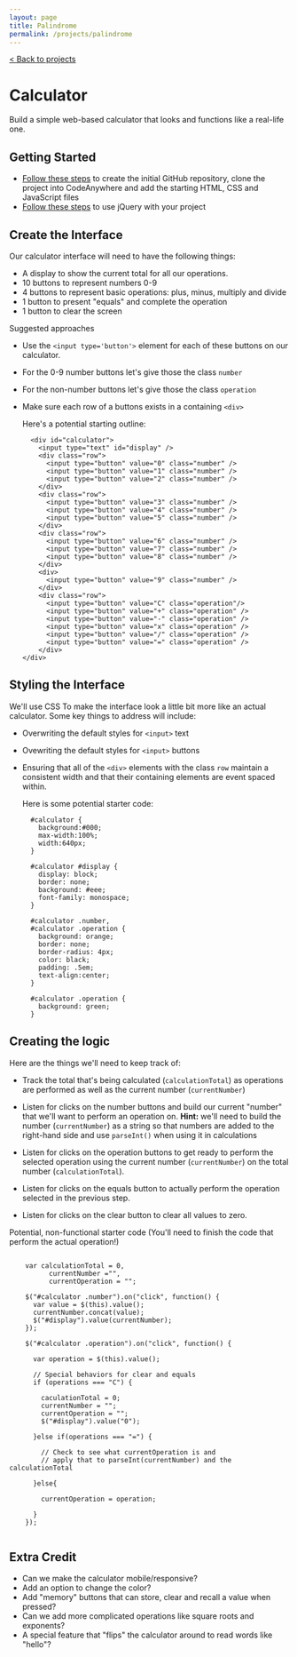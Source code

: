 ```yaml
---
layout: page
title: Palindrome
permalink: /projects/palindrome
---
```


[< Back to projects](/projects)

# Calculator

Build a simple web-based calculator that looks and functions like a real-life one.

## Getting Started

- [Follow these steps](/projects/starter) to create the initial GitHub repository, clone the project into CodeAnywhere and add the starting HTML, CSS and JavaScript files
- [Follow these steps](/projects/jquery) to use jQuery with your project


## Create the Interface

Our calculator interface will need to have the following things:

- A display to show the current total for all our operations.
- 10 buttons to represent numbers 0-9
- 4 buttons to represent basic operations: plus, minus, multiply and divide
- 1 button to present "equals" and complete the operation
- 1 button to clear the screen

Suggested approaches

- Use the `<input type='button'>` element for each of these buttons on our calculator.
- For the 0-9 number buttons let's give those the class `number`
- For the non-number buttons let's give those the class `operation`
- Make sure each row of a buttons exists in a containing `<div>`
  
  Here's a potential starting outline:
  
  ```
    <div id="calculator">
      <input type="text" id="display" />
      <div class="row">
        <input type="button" value="0" class="number" />
        <input type="button" value="1" class="number" />
        <input type="button" value="2" class="number" />
      </div>
      <div class="row">
        <input type="button" value="3" class="number" />
        <input type="button" value="4" class="number" />
        <input type="button" value="5" class="number" />
      </div>
      <div class="row">
        <input type="button" value="6" class="number" />
        <input type="button" value="7" class="number" />
        <input type="button" value="8" class="number" />
      </div>
      <div>
        <input type="button" value="9" class="number" />
      </div>
      <div class="row">
        <input type="button" value="C" class="operation"/>
        <input type="button" value="+" class="operation" />
        <input type="button" value="-" class="operation" />  
        <input type="button" value="x" class="operation" />  
        <input type="button" value="/" class="operation" />  
        <input type="button" value="=" class="operation" />  
      </div>    
  </div>
  ```

## Styling the Interface

We'll use CSS To make the interface look a little bit more like an actual calculator. Some key things to address will include:

- Overwriting the default styles for `<input>`  text
- Ovewriting the default styles for `<input>` buttons
- Ensuring that all of the `<div>` elements with the class `row` maintain a consistent width and that their containing elements are event spaced within.

  Here is some potential starter code:
  ```
    #calculator {
      background:#000;
      max-width:100%;
      width:640px;
    }

    #calculator #display {
      display: block;
      border: none;
      background: #eee;
      font-family: monospace;
    }
  
    #calculator .number,
    #calculator .operation {
      background: orange;
      border: none;
      border-radius: 4px;
      color: black;
      padding: .5em;
      text-align:center;
    }

    #calculator .operation {
      background: green;
    }
  
  ```
  
## Creating the logic

Here are the things we'll need to keep track of:

- Track the total that's being calculated (`calculationTotal`) as operations are performed as well as the current number (`currentNumber`)

- Listen for clicks on the number buttons and build our current "number" that we'll want to perform an operation on. **Hint:** we'll need to build the number (`currentNumber`) as a string so that numbers are added to the right-hand side and use `parseInt()` when using it in calculations

- Listen for clicks on the operation buttons to get ready to perform the selected operation using the current number (`currentNumber`) on the total number (`calculationTotal`).

- Listen for clicks on the equals button to actually perform the operation selected in the previous step.

- Listen for clicks on the clear button to clear all values to zero.

Potential, non-functional starter code (You'll need to finish the code that perform the actual operation!)

```

    var calculationTotal = 0,
          currentNumber ="",
          currentOperation = "";
                      
    $("#calculator .number").on("click", function() {
      var value = $(this).value();      
      currentNumber.concat(value);
      $("#display").value(currentNumber);
    });

    $("#calculator .operation").on("click", function() {

      var operation = $(this).value();
      
      // Special behaviors for clear and equals
      if (operations === "C") {
      
        caculationTotal = 0;
        currentNumber = "";
        currentOperation = "";
        $("#display").value("0");        
      
      }else if(operations === "=") {
        
        // Check to see what currentOperation is and
        // apply that to parseInt(currentNumber) and the calculationTotal
                
      }else{
      
        currentOperation = operation;              
      
      }      
    });
    
```


## Extra Credit

- Can we make the calculator mobile/responsive?
- Add an option to change the color?
- Add "memory" buttons that can store, clear and recall a value when pressed?
- Can we add more complicated operations like square roots and exponents?
- A special feature that "flips" the calculator around to read words like "hello"?